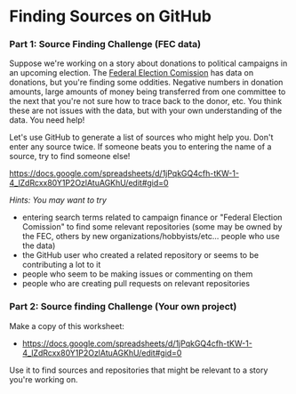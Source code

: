 # Finding Sources on GitHub

### Part 1: Source Finding Challenge (FEC data)

Suppose we're working on a story about donations to political campaigns in an upcoming election. The [Federal Election Comission](https://www.fec.gov/data/) has data on donations, but you're finding some oddities. Negative numbers in donation amounts, large amounts of money being transferred from one committee to the next that you're not sure how to trace back to the donor, etc. You think these are not issues with the data, but with your own understanding of the data. You need help! 

Let's use GitHub to generate a list of sources who might help you. Don't enter any source twice. If someone beats you to entering the name of a source, try to find someone else! 

https://docs.google.com/spreadsheets/d/1jPqkGQ4cfh-tKW-1-4_lZdRcxx80Y1P2OzlAtuAGKhU/edit#gid=0

_Hints: You may want to try_
- entering search terms related to campaign finance or "Federal Election Comission" to find some relevant repositories (some may be owned by the FEC, others by new organizations/hobbyists/etc... people who use the data)
- the GitHub user who created a related repository or seems to be contributing a lot to it
- people who seem to be making issues or commenting on them
- people who are creating pull requests on relevant repositories


### Part 2: Source finding Challenge (Your own project)

Make a copy of this worksheet:
- https://docs.google.com/spreadsheets/d/1jPqkGQ4cfh-tKW-1-4_lZdRcxx80Y1P2OzlAtuAGKhU/edit#gid=0

Use it to find sources and repositories that might be relevant to a story you're working on.
